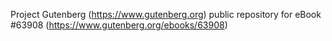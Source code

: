 Project Gutenberg (https://www.gutenberg.org) public repository for eBook #63908 (https://www.gutenberg.org/ebooks/63908)
